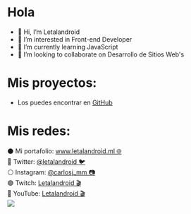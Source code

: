 # Hola
- 👋 Hi, I’m Letalandroid
- 👀 I’m interested in Front-end Developer
- 🌱 I’m currently learning JavaScript
- 💞️ I’m looking to collaborate on Desarrollo de Sitios Web's

# Mis proyectos:
<ul>
  <li>Los puedes encontrar en <a href="https://github.com/Letalandroid?tab=repositories">GitHub</a></li>
  </ul>

# Mis redes:
<div>
  <span>⚫ Mi portafolio: </span>
  <a href="https://www.letalandroid.ml" target="_blank">
    www.letalandroid.ml 🌐
  </a>
  <br>
  <span>🔵 Twitter: </span>
  <a href="https://twitter.com/letalandroid" target="_blank">
    @letalandroid 🐦
  </a>
  <br>
  <span>⚪ Instagram: </span>
  <a href="https://www.instagram.com/carlosj_mm/" target="_blank">
    @carlosj_mm 📷
  </a>
  <br>
   <span>🟣 Twitch: </span>
  <a href="https://www.twitch.tv/letalandroid" target="_blank">
    Letalandroid 🎬
  </a>
  <br>
   <span>🔴 YouTube: </span>
  <a href="https://www.youtube.com/channel/UCxO21Lt_MNFx2Plq13UHO-A" target="_blank">
    Letalandroid 🎬
  </a>
</div>

<img src="https://media-exp1.licdn.com/dms/image/C4E16AQHWZSH3MlHL_g/profile-displaybackgroundimage-shrink_200_800/0/1614800156583?e=1641427200&v=beta&t=r6TB_TS2rssDtDjI2LU5WfiT5wVd_JGo-OF7h2jRZ-o">
<!---
Letalandroid/Letalandroid is a ✨ special ✨ repository because its `README.md` (this file) appears on your GitHub profile.
You can click the Preview link to take a look at your changes.
--->
